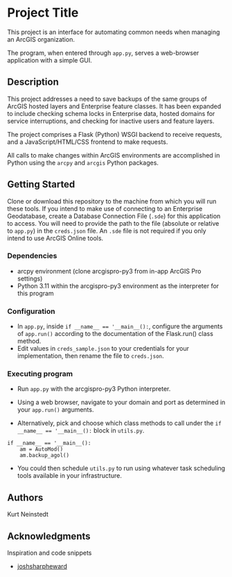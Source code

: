 # Project Title

This project is an interface for automating common needs when managing an ArcGIS organization.

The program, when entered through ```app.py```, serves a web-browser application with a simple GUI.

## Description

This project addresses a need to save backups of the same groups of ArcGIS hosted layers and Enterprise feature classes.
It has been expanded to include checking schema locks in Enterprise data, hosted domains for service interruptions, and checking for inactive users and feature layers.

The project comprises a Flask (Python) WSGI backend to receive requests, and a JavaScript/HTML/CSS frontend to make requests.

All calls to make changes within ArcGIS environments are accomplished in Python using the ```arcpy``` and ```arcgis``` Python packages.

## Getting Started

Clone or download this repository to the machine from which you will run these tools.
If you intend to make use of connecting to an Enterprise Geodatabase, create a Database Connection File (```.sde```) for this application to access.
You will need to provide the path to the file (absolute or relative to ```app.py```) in the ```creds.json``` file.
An ```.sde``` file is not required if you only intend to use ArcGIS Online tools.

### Dependencies

* arcpy environment (clone arcgispro-py3 from in-app ArcGIS Pro settings)
* Python 3.11 within the arcgispro-py3 environment as the interpreter for this program

### Configuration

* In ```app.py```, inside ```if __name__ == '__main__():```, configure the arguments of ```app.run()``` according to the documentation of the Flask.run() class method.
* Edit values in ```creds_sample.json``` to your credentials for your implementation, then rename the file to ```creds.json```.

### Executing program

* Run ```app.py``` with the arcgispro-py3 Python interpreter.
* Using a web browser, navigate to your domain and port as determined in your ```app.run()``` arguments.

* Alternatively, pick and choose which class methods to call under the ```if __name__ == '__main__():``` block in ```utils.py```.
```
if __name__ == '__main__():
    am = AutoMod()
    am.backup_agol()
```
* You could then schedule ```utils.py``` to run using whatever task scheduling tools available in your infrastructure.

## Authors

Kurt Neinstedt

## Acknowledgments

Inspiration and code snippets
* [joshsharpheward](https://github.com/joshsharpheward/gis-administration)
